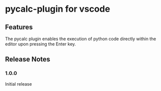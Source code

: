 # pycalc-plugin for vscode

## Features

The pycalc plugin enables the execution of python code directly within the editor upon pressing the Enter key.

## Release Notes

### 1.0.0

Initial release
